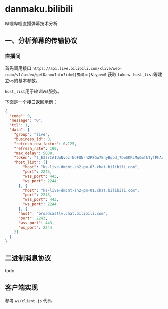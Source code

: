 # danmaku.bilibili
哔哩哔哩直播弹幕技术分析

## 一、分析弹幕的传输协议

### 直播间

首先调用接口 `https://api.live.bilibili.com/xlive/web-room/v1/index/getDanmuInfo?id=${房间id}&type=0` 获取 `token`、`host_list`等建立`ws`的基本参数。

`host_list`用于轮训ws服务。

下面是一个接口返回示例：
```json
{
  "code": 0,
  "message": "0",
  "ttl": 1,
  "data": {
    "group": "live",
    "business_id": 0,
    "refresh_row_factor": 0.125,
    "refresh_rate": 100,
    "max_delay": 5000,
    "token": "t_E3lrIA1UuNvoz-NbFUN-h2P8Gw75hyBqpd_7bwSKKcMq6mfkTyfPhAummm4KSxdJxoXOxswzQHDMYQODTXqDgJM0qixkFcvzPmCUWQzLFDkK8PeDK4VqBcmLCD0kiYz9WZQLELZn1J5Wwg9pxVJa5-un5J2gOJgMfB7EJnlQ0CLg==",
    "host_list": [{
        "host": "ks-live-dmcmt-sh2-pm-03.chat.bilibili.com",
        "port": 2243,
        "wss_port": 443,
        "ws_port": 2244
      }, {
        "host": "ks-live-dmcmt-sh2-pm-01.chat.bilibili.com",
        "port": 2243,
        "wss_port": 443,
        "ws_port": 2244
      }, {
      "host": "broadcastlv.chat.bilibili.com",
      "port": 2243,
      "wss_port": 443,
      "ws_port": 2244
    }]
  }
}
```

## 二进制消息协议

todo

## 客户端实现

参考 `ws/client.js` 代码
